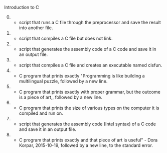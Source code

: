 Introduction to C

0. - script that runs a C file through the preprocessor and save the result into another file.
1. - script that compiles a C file but does not link.
2. - script that generates the assembly code of a C code and save it in an output file.
3. - script that compiles a C file and creates an executable named cisfun.
4. - C program that prints exactly "Programming is like building a multilingual puzzle, followed by a new line.
5. - C program that prints exactly with proper grammar, but the outcome is a piece of art,, followed by a new line.
6. - C program that prints the size of various types on the computer it is compiled and run on.
7. - script that generates the assembly code (Intel syntax) of a C code and save it in an output file.
8. - C program that prints exactly and that piece of art is useful" - Dora Korpar, 2015-10-19, followed by a new line, to the standard error.
